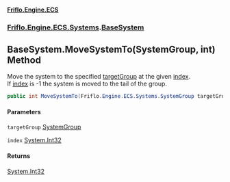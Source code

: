 #### [Friflo.Engine.ECS](index.md 'index')
### [Friflo.Engine.ECS.Systems](Friflo.Engine.ECS.Systems.md 'Friflo.Engine.ECS.Systems').[BaseSystem](BaseSystem.md 'Friflo.Engine.ECS.Systems.BaseSystem')

## BaseSystem.MoveSystemTo(SystemGroup, int) Method

Move the system to the specified [targetGroup](BaseSystem.MoveSystemTo(SystemGroup,int).md#Friflo.Engine.ECS.Systems.BaseSystem.MoveSystemTo(Friflo.Engine.ECS.Systems.SystemGroup,int).targetGroup 'Friflo.Engine.ECS.Systems.BaseSystem.MoveSystemTo(Friflo.Engine.ECS.Systems.SystemGroup, int).targetGroup') at the given [index](BaseSystem.MoveSystemTo(SystemGroup,int).md#Friflo.Engine.ECS.Systems.BaseSystem.MoveSystemTo(Friflo.Engine.ECS.Systems.SystemGroup,int).index 'Friflo.Engine.ECS.Systems.BaseSystem.MoveSystemTo(Friflo.Engine.ECS.Systems.SystemGroup, int).index').<br/>
If [index](BaseSystem.MoveSystemTo(SystemGroup,int).md#Friflo.Engine.ECS.Systems.BaseSystem.MoveSystemTo(Friflo.Engine.ECS.Systems.SystemGroup,int).index 'Friflo.Engine.ECS.Systems.BaseSystem.MoveSystemTo(Friflo.Engine.ECS.Systems.SystemGroup, int).index') is -1 the system is moved to the tail of the group.

```csharp
public int MoveSystemTo(Friflo.Engine.ECS.Systems.SystemGroup targetGroup, int index);
```
#### Parameters

<a name='Friflo.Engine.ECS.Systems.BaseSystem.MoveSystemTo(Friflo.Engine.ECS.Systems.SystemGroup,int).targetGroup'></a>

`targetGroup` [SystemGroup](SystemGroup.md 'Friflo.Engine.ECS.Systems.SystemGroup')

<a name='Friflo.Engine.ECS.Systems.BaseSystem.MoveSystemTo(Friflo.Engine.ECS.Systems.SystemGroup,int).index'></a>

`index` [System.Int32](https://docs.microsoft.com/en-us/dotnet/api/System.Int32 'System.Int32')

#### Returns
[System.Int32](https://docs.microsoft.com/en-us/dotnet/api/System.Int32 'System.Int32')